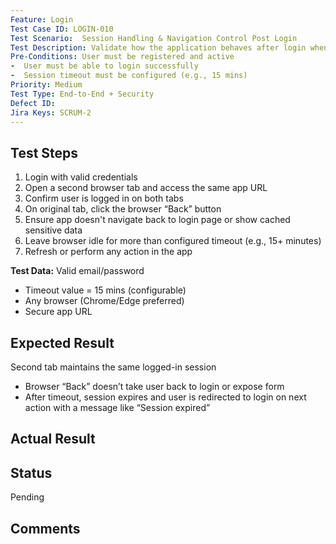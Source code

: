 ```yaml
---
Feature: Login
Test Case ID: LOGIN-010
Test Scenario: 	Session Handling & Navigation Control Post Login
Test Description: Validate how the application behaves after login when navigating across tabs, using browser back button, and during idle timeout. Ensures session security and smooth navigation.
Pre-Conditions: User must be registered and active
-  User must be able to login successfully
-  Session timeout must be configured (e.g., 15 mins)
Priority: Medium
Test Type: End-to-End + Security
Defect ID: 
Jira Keys: SCRUM-2
---
```


## Test Steps
1. Login with valid credentials
2. Open a second browser tab and access the same app URL
3. Confirm user is logged in on both tabs
4. On original tab, click the browser “Back” button
5. Ensure app doesn't navigate back to login page or show cached sensitive data
6. Leave browser idle for more than configured timeout (e.g., 15+ minutes)
7. Refresh or perform any action in the app

**Test Data:** Valid email/password
- Timeout value = 15 mins (configurable)
- Any browser (Chrome/Edge preferred)
- Secure app URL

## Expected Result
Second tab maintains the same logged-in session
- Browser “Back” doesn’t take user back to login or expose form
- After timeout, session expires and user is redirected to login on next action with a message like “Session expired”

## Actual Result


## Status
Pending

## Comments

